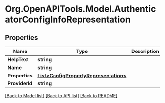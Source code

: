 # Org.OpenAPITools.Model.AuthenticatorConfigInfoRepresentation

## Properties

Name | Type | Description | Notes
------------ | ------------- | ------------- | -------------
**HelpText** | **string** |  | [optional] 
**Name** | **string** |  | [optional] 
**Properties** | [**List&lt;ConfigPropertyRepresentation&gt;**](ConfigPropertyRepresentation.md) |  | [optional] 
**ProviderId** | **string** |  | [optional] 

[[Back to Model list]](../README.md#documentation-for-models) [[Back to API list]](../README.md#documentation-for-api-endpoints) [[Back to README]](../README.md)

